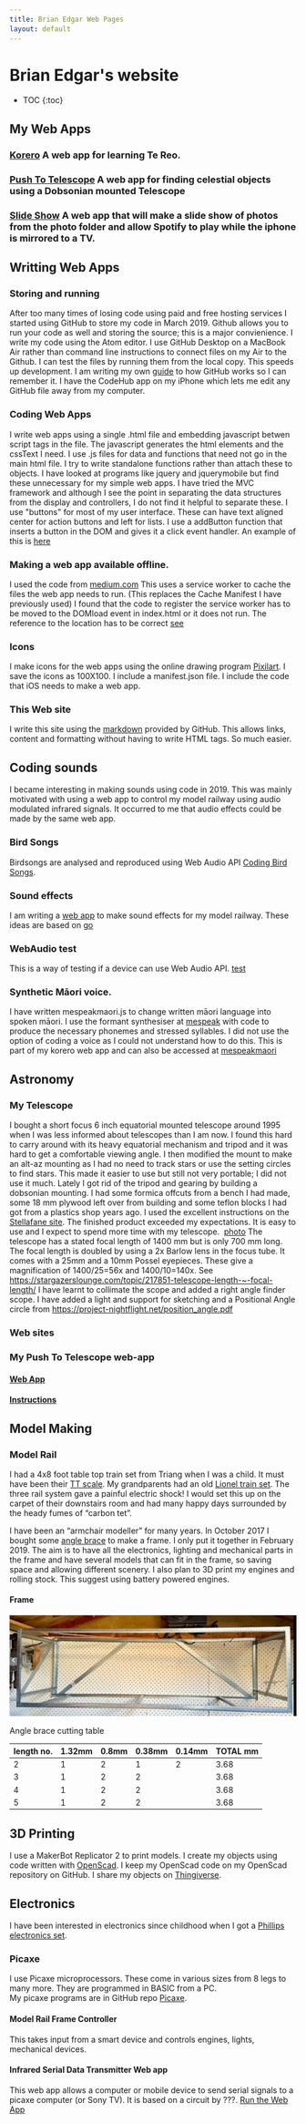 ```yaml
---
title: Brian Edgar Web Pages
layout: default
---
```

# Brian Edgar's website
- TOC
{:toc}

## My Web Apps
### [Korero](https://bwedgar.github.io/korero) A web app for learning Te Reo. 
### [Push To Telescope](https://bwedgar.github.io/PushToTelescope) A web app for finding celestial objects using a Dobsonian mounted Telescope
### [Slide Show](https://bwedgar.github.io/slideshow) A web app that will make a slide show of photos from the photo folder and allow Spotify to play while the iphone is mirrored to a TV.

## Writting Web Apps
###  Storing and running
After too many times of losing code using paid and free hosting services I started using GitHub to store my code in March 2019. Github allows you to run your code as well and storing the source; this is a major convienience.  I write my code using the Atom editor.  I use GitHub Desktop on a MacBook Air rather than command line instructions to connect files on my Air to the Github. I can test the files by running them from the local copy.  This speeds up development. I am writing my own [guide](github.md) to how GitHub works so I can remember it.
I have the CodeHub app on my iPhone which lets me edit any GitHub file away from my computer.
### Coding Web Apps
I write web apps using a single .html file and embedding javascript betwen script tags in the file. The javascript generates the html elements and the cssText I need. I use .js files for data and functions that need not go in the main html file. I try to write standalone functions rather than attach these to objects. I have looked at programs like jquery and jquerymobile but find these unnecessary for my simple web apps. I have tried the MVC framework and although I see the point in separating the data structures from the display and controllers, I do not find it helpful to separate these. I use "buttons" for most of my user interface. These can have text aligned center for action buttons and left for lists. I use a addButton function that inserts a button in the DOM and gives it a click event handler. An example of this is [here](https://bwedgar.github.io/buttons.html)
### Making a web app available offline.  
I used the code from [medium.com](https://medium.com/@onejohi/offline-web-apps-using-local-storage-and-service-workers-5d40467117b9)
This uses a service worker to cache the files the web app needs to run. (This replaces the Cache Manifest I have previously used)
I found that the code to register the service worker has to be moved to the DOMload event in index.html or it does not run. The reference to the location has to be correct [see](https://gist.github.com/kosamari/7c5d1e8449b2fbc97d372675f16b566e)
### Icons
I make icons for the web apps using the online drawing program [Pixilart](https://www.pixilart.com/draw).  I save the icons as 100X100.
I include a manifest.json file.  I include the code that iOS needs to make a web app.
### This Web site
I write this site using the [markdown](https://guides.github.com/features/mastering-markdown/#GitHub-flavored-markdown) provided by GitHub. This allows links, content and formatting without having to write HTML tags. So much easier.

## Coding sounds
I became interesting in making sounds using code in 2019.  This was mainly motivated with using a web app to control my model railway using audio modulated infrared signals.  It occurred to me that audio effects could be made by the same web app.
### Bird Songs
Birdsongs are analysed and reproduced using Web Audio API [Coding Bird Songs](birdsongs.md).
### Sound effects
I am writing a [web app](soundeffects.md) to make sound effects for my model railway.  These ideas are based on [go](https://noisehack.com/generate-noise-web-audio-api)
### WebAudio test
This is a way of testing if a device can use Web Audio API. [test](https://bwedgar.github.io/WebAudioTest)
### Synthetic Māori voice. 
I have written mespeakmaori.js to change written māori language into spoken māori.  I use the formant synthesiser at [mespeak](https://www.masswerk.at/mespeak/) with code to produce the necessary phonemes and stressed syllables.  I did not use the option of coding a voice as I could not understand how to do this. This is part of my korero web app and can also be accessed at [mespeakmaori](https://bwedgar.github.io/mespeakmaori)

## Astronomy
### My Telescope
I bought a short focus 6 inch equatorial mounted telescope around 1995 when I was less informed about telescopes than I am now. I found this hard to carry around with its heavy equatorial mechanism and tripod and it was hard to get a comfortable viewing angle. 
I then modified the mount to make an alt-az mounting as I had no need to track stars or use the setting circles to find stars. This made it easier to use but still not very portable; I did not use it much. Lately I got rid of the tripod and gearing by building a dobsonian mounting. I had some formica offcuts from a bench I had made, some 18 mm plywood left over from building and some teflon blocks I had got from a plastics shop years ago. I used the excellent instructions on the [Stellafane site](https://stellafane.org/tm/dob/index.html). The finished product exceeded my expectations. It is easy to use and I expect to spend more time with my telescope.  [photo](img)
The telescope has a stated focal length of 1400 mm but is only 700 mm long. The focal length is doubled by using a 2x Barlow lens in the focus tube. It comes with a 25mm and a 10mm Possel eyepieces. These give a magnification of 1400/25=56x and 1400/10=140x. See https://stargazerslounge.com/topic/217851-telescope-length-~-focal-length/
I have learnt to collimate the scope and added a right angle finder scope. I have added a light and support for sketching and a Positional Angle circle from https://project-nightflight.net/position_angle.pdf


### Web sites
### My Push To Telescope web-app
#### [Web App](https://bwedgar.github.io/PushToTelescope)
#### [Instructions](pushToTelescope.md)


## Model Making
### Model Rail
I had a 4x8 foot table top train set from Triang when I was a child. It must have been their [TT scale](https://en.m.wikipedia.org/wiki/TT_scale). My grandparents had an old [Lionel train set](https://en.m.wikipedia.org/wiki/Lionel_Corporation). The three rail system gave a painful electric shock! I would set this up on the carpet of their downstairs room and had many happy days surrounded by the heady fumes of “carbon tet”.

I have been an “armchair modeller” for many years. In October 2017 I bought some [angle brace](http://www.miteknz.co.nz/Products/LUMBERLOK-Timber-Connectors/Bracing-Products/Angle-Brace/) to make a frame. I only put it together in February 2019.
The aim is to have all the electronics, lighting and mechanical parts in the frame and have several models that can fit in the frame, so saving space and allowing different scenery.
I also plan to 3D print my engines and rolling stock. This suggest using battery powered engines.
#### Frame
![image](/images/modelRailFrame.png)

Angle brace cutting table

length no.|1.32mm|0.8mm|0.38mm	|0.14mm|TOTAL mm
----------|--------|--------|---------|-------|--------
2|1|2|1|2|3.68
3|1	|2|2||3.68
4|1|2|2||3.68
5|1	|2|2||3.68

## 3D Printing
I use a MakerBot Replicator 2 to print models. I create my objects using code written with [OpenScad](http://www.openscad.org/). I keep my OpenScad code on my OpenScad repository on GitHub.  I share my objects on [Thingiverse](https://www.thingiverse.com/bwedgar/designs).

## Electronics
I have been interested in electronics since childhood when I got a [Phillips electronics set](https://m.youtube.com/watch?v=h1TII3Z-jXk).
### Picaxe
I use Picaxe microprocessors. These come in various sizes from 8 legs to many more. They are programmed in BASIC from a PC.  
My picaxe programs are in GitHub repo [Picaxe](picaxe.md).
#### Model Rail Frame Controller
This takes input from a smart device and controls engines, lights, mechanical devices.
#### Infrared Serial Data Transmitter Web app
This web app allows a computer or mobile device to send serial signals to a picaxe computer (or Sony TV). It is based on a circuit by ???.  [Run the Web App](https://bwedgar.github.io/InfraRedSerialTransmitter)



